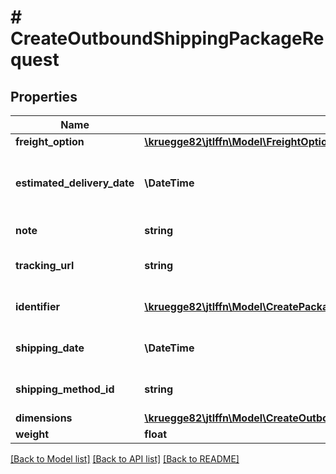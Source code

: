 # # CreateOutboundShippingPackageRequest

## Properties

Name | Type | Description | Notes
------------ | ------------- | ------------- | -------------
**freight_option** | [**\kruegge82\jtlffn\Model\FreightOptionType**](FreightOptionType.md) |  | [optional]
**estimated_delivery_date** | **\DateTime** | Estimated delivery date for that package | [optional]
**note** | **string** | Note of that package | [optional]
**tracking_url** | **string** | Tracking URL for that package | [optional]
**identifier** | [**\kruegge82\jtlffn\Model\CreatePackageIdentifierRequest[]**](CreatePackageIdentifierRequest.md) | Package identifier container | [optional]
**shipping_date** | **\DateTime** | Shipping date of the package |
**shipping_method_id** | **string** | Shipping method identifier |
**dimensions** | [**\kruegge82\jtlffn\Model\CreateOutboundShippingPackageDimensionsRequest**](CreateOutboundShippingPackageDimensionsRequest.md) |  | [optional]
**weight** | **float** |  | [optional]

[[Back to Model list]](../../README.md#models) [[Back to API list]](../../README.md#endpoints) [[Back to README]](../../README.md)
